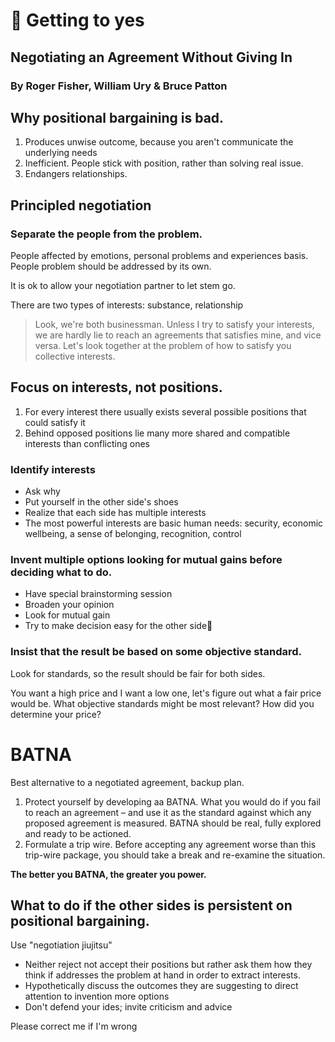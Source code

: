 # :green_book: Getting to yes
## Negotiating an Agreement Without Giving In
### By Roger Fisher, William Ury & Bruce Patton

## Why positional bargaining is bad.

1. Produces unwise outcome, because you aren't communicate the underlying needs
2. Inefficient. People stick with position, rather than solving real issue.
3. Endangers relationships. 

## Principled negotiation
### Separate the people from the problem. 

People affected by emotions, personal problems and experiences basis. People problem should be addressed by its own.

It is ok to allow your negotiation partner to let stem go. 

There are two types of interests: substance, relationship

> Look, we're both businessman. Unless I try to satisfy your interests, we are hardly lie to reach an agreements that satisfies mine, and vice versa. Let's look together at the problem of how to satisfy you collective interests.

## Focus on interests, not positions.
1. For every interest there usually exists several possible positions that could satisfy it
2. Behind opposed positions lie many more shared and compatible interests than conflicting ones

### Identify interests
- Ask why
- Put yourself in the other side's shoes
- Realize that each side has multiple interests
- The most powerful interests are basic human needs: security, economic wellbeing, a sense of belonging, recognition, control

### Invent multiple options looking for mutual gains before deciding what to do.
- Have special brainstorming session
- Broaden your opinion
- Look for mutual gain
- Try to make decision easy for the other side
### Insist that the result be based on some objective standard.
Look for standards, so the result should be fair for both sides.

You want a high price and I want a low one, let's figure out what a fair price would be. What objective standards might be most relevant? How did you determine your price?
	
# BATNA
Best alternative to a negotiated agreement, backup plan.
1. Protect yourself by developing aa BATNA. What you would do if you fail to reach an agreement – and use it as the standard against which any proposed agreement is measured. BATNA should be real, fully explored and ready to be actioned.
2. Formulate a trip wire. Before accepting any agreement worse than this trip-wire package, you should take a break and re-examine the situation.

__The better you BATNA, the greater you power.__

## What to do if the other sides is persistent on positional bargaining.

Use "negotiation jiujitsu"

- Neither reject not accept their positions but rather ask them how they think if addresses the problem at hand  in order to extract interests.
- Hypothetically discuss the outcomes they are suggesting to direct attention to invention more options
- Don't defend your ides; invite criticism and advice

Please correct me if I'm wrong